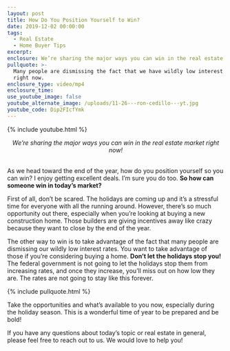 ```yaml
---
layout: post
title: How Do You Position Yourself to Win?
date: 2019-12-02 00:00:00
tags:
  - Real Estate
  - Home Buyer Tips
excerpt:
enclosure: We’re sharing the major ways you can win in the real estate market right now!
pullquote: >-
  Many people are dismissing the fact that we have wildly low interest rates
  right now.
enclosure_type: video/mp4
enclosure_time:
use_youtube_image: false
youtube_alternate_image: /uploads/11-26---ron-cedillo---yt.jpg
youtube_code: Dip2FIcfYmk
---
```


{% include youtube.html %}

<center><em>We’re sharing the major ways you can win in the real estate market right now!</em></center>

<br>As we head toward the end of the year, how do you position yourself so you can win? I enjoy getting excellent deals. I’m sure you do too. **So how can someone win in today’s market?**

First of all, don’t be scared. The holidays are coming up and it’s a stressful time for everyone with all the running around. However, there’s so much opportunity out there, especially when you’re looking at buying a new construction home. Those builders are giving incentives away like crazy because they want to close by the end of the year.

The other way to win is to take advantage of the fact that many people are dismissing our wildly low interest rates. You want to take advantage of those if you’re considering buying a home. **Don’t let the holidays stop you\!** The federal government is not going to let the holidays stop them from increasing rates, and once they increase, you’ll miss out on how low they are. The rates are not going to stay like this forever.

{% include pullquote.html %}

Take the opportunities and what’s available to you now, especially during the holiday season. This is a wonderful time of year to be prepared and be bold\!

If you have any questions about today’s topic or real estate in general, please feel free to reach out to us. We would love to help you\!